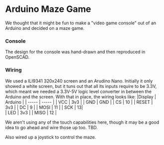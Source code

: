 # Arduino Maze Game

We thought that it might be fun to make a "video game console" out of an Arduino and decided on a maze game.  

### Console
The design for the console was hand-drawn and then reproduced in OpenSCAD.

### Wiring 

We used a ILI9341 320x240 screen and an Arudino Nano.  Initially it only showed a white screen, but it tuns out that all its inputs require to be 3.3V, which meant we needed a 3.3V-5V logic level converter in between the Arduino and the screen.  With that in place, the wiring looks like:
|Display | Arduino |
| ----- | ----- |
| VCC | 3v3 |
| GND | GND | 
| CS | 10 | 
| RESET | 3v3 | 
| DC | 9 | 
| MOSI | 11 | 
| SCK | 13|  
| LED | 3v3 | 
| MISO | 12 | 

We aren't using any of the touch capabilities here, though it may be a good idea to go ahead and wire those up too.  TBD.

Also wired up a joystick to control the maze.

